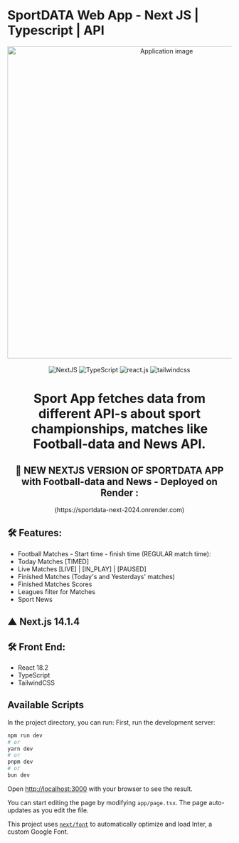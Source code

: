 # SportDATA Web App - Next JS | Typescript | API

<div align="center">
  <img alt="Application image" src="https://vargaae.hu/images/projects/sportdata-git.png" width="700" />
</div>
<br>
  <div align="center">
    <img src="https://img.shields.io/badge/-Next_JS-black?style=for-the-badge&logoColor=white&logo=next&color=61DAFB" alt="NextJS" />
    <img src="https://img.shields.io/badge/-Typescript-black?style=for-the-badge&logoColor=white&logo=typescript&color=06B6D4" alt="TypeScript" />
    <img src="https://img.shields.io/badge/-React_TS-black?style=for-the-badge&logoColor=white&logo=react&color=61DAFB" alt="react.js" />
    <img src="https://img.shields.io/badge/-Tailwind_CSS-black?style=for-the-badge&logoColor=white&logo=tailwindcss&color=06B6D4" alt="tailwindcss" />
  </div>
<h1 align="center">
Sport App fetches data from different API-s about sport championships, matches like Football-data and News API.
</h1>
<h2 align="center"> 🚀 NEW NEXTJS VERSION OF SPORTDATA APP with Football-data and News - Deployed on Render : </h2>
<p align="center"> (https://sportdata-next-2024.onrender.com)</p>

## 🛠 Features:

- Football Matches - Start time - finish time (REGULAR match time):
- Today Matches [TIMED]
- Live Matches [LIVE] | [IN_PLAY] | [PAUSED]
- Finished Matches (Today's and Yesterdays' matches)
- Finished Matches Scores
- Leagues filter for Matches
- Sport News

## ▲ Next.js 14.1.4

## 🛠 Front End:

- React 18.2
- TypeScript
- TailwindCSS

## Available Scripts

In the project directory, you can run:
First, run the development server:

```bash
npm run dev
# or
yarn dev
# or
pnpm dev
# or
bun dev
```

Open [http://localhost:3000](http://localhost:3000) with your browser to see the result.

You can start editing the page by modifying `app/page.tsx`. The page auto-updates as you edit the file.

This project uses [`next/font`](https://nextjs.org/docs/basic-features/font-optimization) to automatically optimize and load Inter, a custom Google Font.

